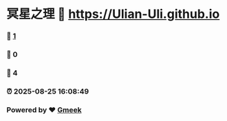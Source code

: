 # 冥星之理 :link: https://Ulian-Uli.github.io 
### :page_facing_up: [1](https://Ulian-Uli.github.io/tag.html) 
### :speech_balloon: 0 
### :hibiscus: 4 
### :alarm_clock: 2025-08-25 16:08:49 
### Powered by :heart: [Gmeek](https://github.com/Meekdai/Gmeek)
